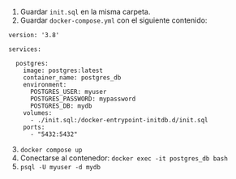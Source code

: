 1. Guardar `init.sql` en la misma carpeta.
2. Guardar `docker-compose.yml` con el siguiente contenido:
```
version: '3.8'

services:

  postgres:
    image: postgres:latest
    container_name: postgres_db
    environment:
      POSTGRES_USER: myuser
      POSTGRES_PASSWORD: mypassword
      POSTGRES_DB: mydb
    volumes:
      - ./init.sql:/docker-entrypoint-initdb.d/init.sql
    ports:
      - "5432:5432"
```
3. `docker compose up`
4. Conectarse al contenedor: `docker exec -it postgres_db bash`
5. `psql -U myuser -d mydb`
